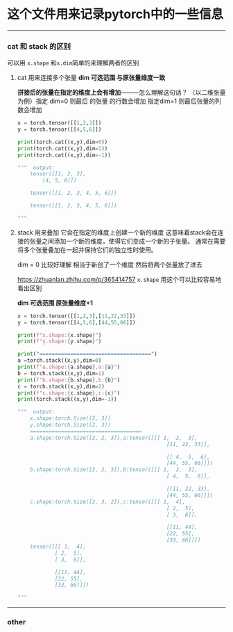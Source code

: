 # 这个文件用来记录pytorch中的一些信息

***
### cat 和 stack 的区别
可以用 `x.shape` 和`x.dim`简单的来理解两者的区别

1. cat 用来连接多个张量 
   **dim 可选范围 与原张量维度一致**

    **拼接后的张量在指定的维度上会有增加**———怎么理解这句话？
    （以二维张量为例）指定 dim=0 则最后 的张量 的行数会增加 指定dim=1 则最后张量的列数会增加

    ```python
    x = torch.tensor([[1,2,3]])
    y = torch.tensor([[4,5,6]])

    print(torch.cat((x,y),dim=0))
    print(torch.cat((x,y),dim=1))
    print(torch.cat((x,y),dim=-1))

    """  output:
        tensor([[1, 2, 3],
            [4, 5, 6]])

        tensor([[1, 2, 3, 4, 5, 6]])

        tensor([[1, 2, 3, 4, 5, 6]])

    """
    ```
2. stack 用来叠加  它会在指定的维度上创建一个新的维度
    这意味着stack会在连接的张量之间添加一个新的维度，使得它们变成一个新的子张量。
    通常在需要将多个张量叠加在一起并保持它们的独立性时使用。

    dim = 0  比较好理解 相当于新创了一个维度 然后将两个张量放了进去

    https://zhuanlan.zhihu.com/p/365414757
    `x.shape` 用这个可以比较容易地看出区别 
    

    **dim 可选范围 原张量维度+1**
    ```python
    x = torch.tensor([[1,2,3],[11,22,33]])
    y = torch.tensor([[4,5,6],[44,55,66]])

    print(f"x.shape:{x.shape}")
    print(f"y.shape:{y.shape}")

    print("====================================")
    a =torch.stack((x,y),dim=0)
    print(f"a.shape:{a.shape},a:{a}")
    b = torch.stack((x,y),dim=1)
    print(f"b.shape:{b.shape},b:{b}")
    c = torch.stack((x,y),dim=2)
    print(f"c.shape:{c.shape},c:{c}")
    print(torch.stack((x,y),dim=-1))

    """  output:
        x.shape:torch.Size([2, 3])
        y.shape:torch.Size([2, 3])
        ====================================
        a.shape:torch.Size([2, 2, 3]),a:tensor([[[ 1,  2,  3],
                                                    [11, 22, 33]],

                                                    [[ 4,  5,  6],
                                                    [44, 55, 66]]])
        b.shape:torch.Size([2, 2, 3]),b:tensor([[[ 1,  2,  3],
                                                    [ 4,  5,  6]],

                                                    [[11, 22, 33],
                                                    [44, 55, 66]]])
        c.shape:torch.Size([2, 3, 2]),c:tensor([[[ 1,  4],
                                                    [ 2,  5],
                                                    [ 3,  6]],

                                                    [[11, 44],
                                                    [22, 55],
                                                    [33, 66]]])
        tensor([[[ 1,  4],
                [ 2,  5],
                [ 3,  6]],

                [[11, 44],
                [22, 55],
                [33, 66]]])

    """
    ```












***
### other

